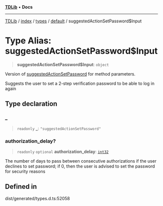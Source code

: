 [**TDLib**](../../../../../../README.md) • **Docs**

***

[TDLib](../../../../../../modules.md) / [index](../../../../../README.md) / [types](../../../README.md) / [default](../README.md) / suggestedActionSetPassword$Input

# Type Alias: suggestedActionSetPassword$Input

> **suggestedActionSetPassword$Input**: `object`

Version of [suggestedActionSetPassword](suggestedActionSetPassword.md) for method parameters.

Suggests the user to set a 2-step verification password to be able to log in again

## Type declaration

### \_

> `readonly` **\_**: `"suggestedActionSetPassword"`

### authorization\_delay?

> `readonly` `optional` **authorization\_delay**: [`int32`](int32.md)

The number of days to pass between consecutive authorizations if the user declines to set password; if 0, then the user is advised to set the password for security reasons

## Defined in

dist/generated/types.d.ts:52058
